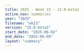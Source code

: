 ```yaml
---
title: 2025 - Week 23 - 15.0-beta2
active_nav: summaries
year: "2025"
filename: "wk23"
version: "15.0-beta2"
start_date: "2025-06-02"
end_date: "2025-06-08"
layout: "summary"
---
```

